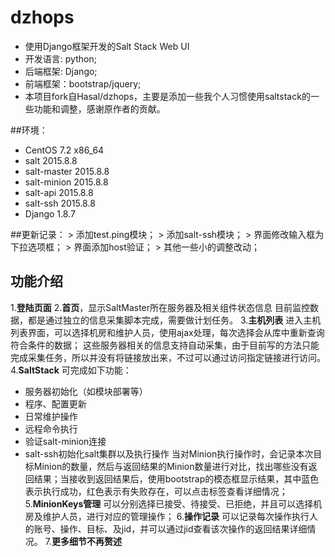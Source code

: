 # dzhops
+ 使用Django框架开发的Salt Stack Web UI
+ 开发语言: python;
+ 后端框架: Django;
+ 前端框架：bootstrap/jquery;
+ 本项目fork自Hasal/dzhops，主要是添加一些我个人习惯使用saltstack的一些功能和调整，感谢原作者的贡献。

##环境：
+ CentOS 7.2 x86_64
+ salt 2015.8.8
+ salt-master 2015.8.8
+ salt-minion 2015.8.8
+ salt-api 2015.8.8
+ salt-ssh 2015.8.8
+ Django 1.8.7

##更新记录：
    > 添加test.ping模块；
    > 添加salt-ssh模块；
    > 界面修改输入框为下拉选项框；
    > 界面添加host验证；
    > 其他一些小的调整改动；

## 功能介绍
1.**登陆页面**
2.**首页**，显示SaltMaster所在服务器及相关组件状态信息
目前监控数据，都是通过独立的信息采集脚本完成，需要做计划任务。
3.**主机列表**
进入主机列表界面，可以选择机房和维护人员，使用ajax处理，每次选择会从库中重新查询符合条件的数据；
这些服务器相关的信息支持自动采集，由于目前写的方法只能完成采集任务，所以并没有将链接放出来，不过可以通过访问指定链接进行访问。
4.**SaltStack**
可完成如下功能：
+ 服务器初始化（如模块部署等）
+ 程序、配置更新
+ 日常维护操作
+ 远程命令执行
+ 验证salt-minion连接
+ salt-ssh初始化salt集群以及执行操作
当对Minion执行操作时，会记录本次目标Minion的数量，然后与返回结果的Minion数量进行对比，找出哪些没有返回结果；当接收到返回结果后，使用bootstrap的模态框显示结果，其中蓝色表示执行成功，红色表示有失败存在，可以点击标签查看详细情况；
5.**MinionKeys管理**
可以分别选择已接受、待接受、已拒绝，并且可以选择机房及维护人员，进行对应的管理操作；
6.**操作记录**
可以记录每次操作执行人的账号、操作、目标、及jid，并可以通过jid查看该次操作的返回结果详细情况。
7.**更多细节不再赘述**
